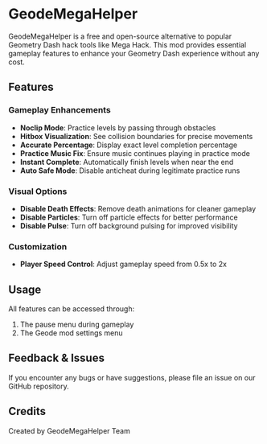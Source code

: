 # GeodeMegaHelper

GeodeMegaHelper is a free and open-source alternative to popular Geometry Dash hack tools like Mega Hack. This mod provides essential gameplay features to enhance your Geometry Dash experience without any cost.

## Features

### Gameplay Enhancements
- **Noclip Mode**: Practice levels by passing through obstacles
- **Hitbox Visualization**: See collision boundaries for precise movements
- **Accurate Percentage**: Display exact level completion percentage
- **Practice Music Fix**: Ensure music continues playing in practice mode
- **Instant Complete**: Automatically finish levels when near the end
- **Auto Safe Mode**: Disable anticheat during legitimate practice runs

### Visual Options
- **Disable Death Effects**: Remove death animations for cleaner gameplay
- **Disable Particles**: Turn off particle effects for better performance
- **Disable Pulse**: Turn off background pulsing for improved visibility

### Customization
- **Player Speed Control**: Adjust gameplay speed from 0.5x to 2x

## Usage
All features can be accessed through:
1. The pause menu during gameplay
2. The Geode mod settings menu

## Feedback & Issues
If you encounter any bugs or have suggestions, please file an issue on our GitHub repository.

## Credits
Created by GeodeMegaHelper Team

